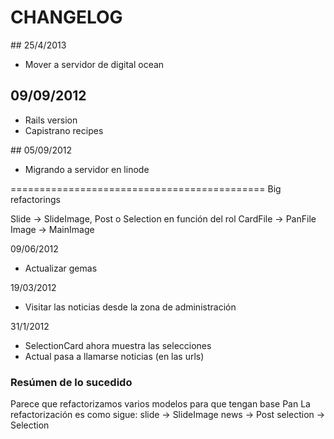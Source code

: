 # CHANGELOG

## 25/4/2013
- Mover a servidor de digital ocean

## 09/09/2012
- Rails version
- Capistrano recipes


## 05/09/2012
- Migrando a servidor en linode

============================================
Big refactorings


Slide -> SlideImage, Post o Selection en función del rol
CardFile -> PanFile
Image -> MainImage

09/06/2012
- Actualizar gemas

19/03/2012
- Visitar las noticias desde la zona de administración

31/1/2012
  * SelectionCard ahora muestra las selecciones
  * Actual pasa a llamarse noticias (en las urls)

### Resúmen de lo sucedido

Parece que refactorizamos varios modelos para que tengan base Pan
La refactorización es como sigue:
slide -> SlideImage
news -> Post
selection -> Selection
